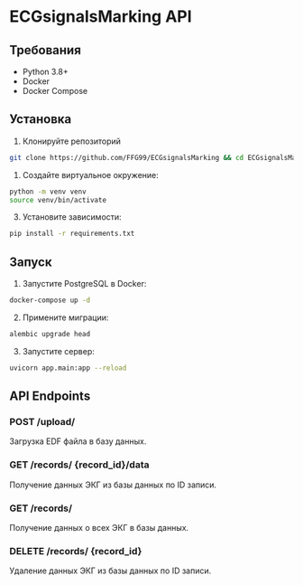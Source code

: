 # ECGsignalsMarking API

## Требования

- Python 3.8+
- Docker
- Docker Compose

## Установка

1. Клонируйте репозиторий

```bash
git clone https://github.com/FFG99/ECGsignalsMarking && cd ECGsignalsMarking
```

1. Создайте виртуальное окружение:

```bash
python -m venv venv
source venv/bin/activate
```

3. Установите зависимости:

```bash
pip install -r requirements.txt
```

## Запуск

1. Запустите PostgreSQL в Docker:

```bash
docker-compose up -d
```

2. Примените миграции:

```bash
alembic upgrade head
```

3. Запустите сервер:

```bash
uvicorn app.main:app --reload
```

## API Endpoints

### POST /upload/

Загрузка EDF файла в базу данных.

### GET /records/ {record_id}/data

Получение данных ЭКГ из базы данных по ID записи.

### GET /records/

Получение данных о всех ЭКГ в базы данных.

### DELETE /records/ {record_id}

Удаление данных ЭКГ из базы данных по ID записи.
